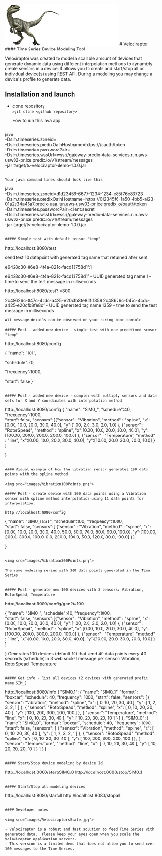   <img src="images/Velociraptor.jpeg">
#         Velociraptor 
#### Time Series Device Modeling Tool

Velociraptor was created to model a scalable amount of devices that generate dynamic data using different interpolation methods to dynamicly create sensors in a device.  It allows you to create and start/stop all or individual device(s) using REST API.  During a modeling you may change a device's profile to generate data. 

## Installation and launch
 - clone repository  
    `>git clone <github repository>`
    
    How to run this java app
 
   ```    
java \
       -Dsim.timeseries.zoneid=<time zone id> \
       -Dsim.timeseries.predixOathHostname=https://<Oath Host Name>/oauth/token  \
       -Dsim.timeseries.passwordPair=<UAA Time Series client:password>  \
       -Dsim.timeseries.wssUrl=wss://gateway-predix-data-services.run.aws-usw02-pr.ice.predix.io/v1/stream/messages  \
-jar target/ts-velociraptor-demo-1.0.0.jar

  ``` 
  
  Your java command lines should look like this
   ```    
java \
       -Dsim.timeseries.zoneid=d1d23456-6677-1234-1234-e85f76c83723 \
       -Dsim.timeseries.predixOathHostname=https://012345f6-1a50-4bb5-a123-01a2e34a46a7.predix-uaa.run.aws-usw02-pr.ice.predix.io/oauth/token  \
       -Dsim.timeseries.passwordPair=client:secret  \
       -Dsim.timeseries.wssUrl=wss://gateway-predix-data-services.run.aws-usw02-pr.ice.predix.io/v1/stream/messages  \
-jar target/ts-velociraptor-demo-1.0.0.jar

  ``` 
    
##### Simple test with default sensor "temp" 
  ```   
http://localhost:8080/test

send test 10 datapoint with generated tag name that returned after sent 

e6428c30-86e8-4f4a-821c-facd13758d1f:1

e6428c30-86e8-4f4a-821c-facd13758d1f - UUID generated tag name 
1 - time to send the test message in milliseconds

http://localhost:8080/test?t=300

2c48626c-047c-4cdc-a425-e20cfb8fe8df:1359
2c48626c-047c-4cdc-a425-e20cfb8fe8df - UUID generated tag name
1359 - time to send the test message in milliseconds
```
All message details can be observed on your spring boot console

##### Post - added new device - simple test with one predefined sensor "temp"
  ```
http://localhost:8080/config

{
  "name": "101",
  
  "schedule":20,
  
  "frequency":1000,  
  
  "start": false
}
   ```
   
##### Post - added new device - complex with multiply sensors and data sets for X and Y coordinates with interpolation method
   
   ```
   http://localhost:8080/config
{
  "name": "SIM0_",
  "schedule":40,
  "frequency":1000,  
  "start": false, 
  "sensors":[{"sensor" : "Vibration", 
               "method" : "spline", 
               "x":[0.00, 10.0, 20.0, 30.0, 40.0],
               "y":[1.00, 2.0, 3.0, 2.0, 1.0]
              },
              {"sensor" : "RotorSpead", 
               "method" : "spline", 
               "x":[0.00, 10.0, 20.0, 30.0, 40.0],
               "y":[100.00, 200.0, 300.0, 200.0, 100.0]
              },
              {"sensor" : "Temperature", 
               "method" : "line", 
               "x":[0.00, 10.0, 20.0, 30.0, 40.0],
               "y":[10.00, 20.0, 30.0, 20.0, 10.0]
              }
    ]
 
}
 
  ```
  
#### Visual example of how the vibration sensor generates 100 data points with the spline method
  
  <img src="images/Vibration100Points.png">
  
##### Post - create device with 100 data points using a Vibration sensor with spline method interpolation using 11 data points for interpolation.  

  ```
    http://localhost:8080/config
    
   {
  "name": "SIM0_TEST",
  "schedule":100,
  "frequency":1000,  
  "start": false, 
  "sensors":[
              {"sensor" : "Vibration", 
               "method" : "spline", 
               "x":[0.00,    10.0,  20.0,  30.0, 40.0,  50.0,  60.0, 70.0,  80.0, 90.0, 100.0],
               "y":[100.00, 200.0, 300.0, 100.0,  0.0, 200.0, 100.0, 50.0, 120.0, 80.0, 100.0]
              }
    ]
 
}
 
  ```
  
  <img src="images/Vibration300Points.png">
  
  The same modeling series with 300 data points generated in the Time Series
  
  
##### Post - generate new 100 devices with 3 sensors: Vibration, RotorSpead, Temperature
 
  ``` 
 http://localhost:8080/config/gen?t=100
 
{
  "name": "SIM0_",
  "schedule":40,
  "frequency":1000,  
  "start": false, 
  "sensors":[{"sensor" : "Vibration", 
               "method" : "spline", 
               "x":[0.00, 10.0, 20.0, 30.0, 40.0],
               "y":[1.00, 2.0, 3.0, 2.0, 1.0]
              },
              {"sensor" : "RotorSpead", 
               "method" : "spline", 
               "x":[0.00, 10.0, 20.0, 30.0, 40.0],
               "y":[100.00, 200.0, 300.0, 200.0, 100.0]
              },
              {"sensor" : "Temperature", 
               "method" : "line", 
               "x":[0.00, 10.0, 20.0, 30.0, 40.0],
               "y":[10.00, 20.0, 30.0, 20.0, 10.0]
              }
    ]
 
}
Generates 100 devices (default 10) that send 40 data points every 40 seconds (schedule) in 3 web socket message per sensor: Vibration, RotorSpead, Temperature

  ```
  
##### Get info - list all devices (2 devices with generated prefix name SIM_) 
  ```
http://localhost:8080/info
{
    "SIM0_1": {
        "name": "SIM0_1",
        "format": "boxcar",
        "schedule": 40,
        "frequency": 1000,
        "start": false,
        "sensors": [
            {
                "sensor": "Vibration",
                "method": "spline",
                "x": [
                    0,
                    10,
                    20,
                    30,
                    40
                ],
                "y": [
                    1,
                    2,
                    3,
                    2,
                    1
                ]
            },
            {
                "sensor": "RotorSpead",
                "method": "spline",
                "x": [
                    0,
                    10,
                    20,
                    30,
                    40
                ],
                "y": [
                    100,
                    200,
                    300,
                    200,
                    100
                ]
            },
            {
                "sensor": "Temperature",
                "method": "line",
                "x": [
                    0,
                    10,
                    20,
                    30,
                    40
                ],
                "y": [
                    10,
                    20,
                    30,
                    20,
                    10
                ]
            }
        ]
    },
    "SIM0_0": {
        "name": "SIM0_0",
        "format": "boxcar",
        "schedule": 40,
        "frequency": 1000,
        "start": false,
        "sensors": [
            {
                "sensor": "Vibration",
                "method": "spline",
                "x": [
                    0,
                    10,
                    20,
                    30,
                    40
                ],
                "y": [
                    1,
                    2,
                    3,
                    2,
                    1
                ]
            },
            {
                "sensor": "RotorSpead",
                "method": "spline",
                "x": [
                    0,
                    10,
                    20,
                    30,
                    40
                ],
                "y": [
                    100,
                    200,
                    300,
                    200,
                    100
                ]
            },
            {
                "sensor": "Temperature",
                "method": "line",
                "x": [
                    0,
                    10,
                    20,
                    30,
                    40
                ],
                "y": [
                    10,
                    20,
                    30,
                    20,
                    10
                ]
            }
        ]
    }
}
  ```

##### Start/Stop device modeling by device Id
  ```
http://localhost:8080/start/SIM0_0
http://localhost:8080/stop/SIM0_1 
  ```
  
##### Start/Stop all modeling devices
  ```
http://localhost:8080/startall
http://localhost:8080/stopall  
  ```
  
#### Developer notes

<img src="images/VelociraptorsScale.jpg">

- Velociraptor is a robust and fast solution to feed Time Series with generated data.  Please keep your eyes open when you scale the  Velociraptor application servers. 
- This version is a limited demo that does not allow you to send over 100 messages to the Time Series.
    
  
  
